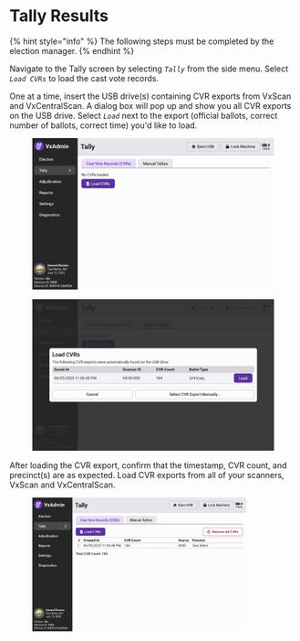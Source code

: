 # Tally Results

{% hint style="info" %}
The following steps must be completed by the election manager.
{% endhint %}

Navigate to the Tally screen by selecting _`Tally`_ from the side menu. Select _`Load CVRs`_ to load the cast vote records.

One at a time, insert the USB drive(s) containing CVR exports from VxScan and VxCentralScan. A dialog box will pop up and show you all CVR exports on the USB drive. Select _`Load`_ next to the export (official ballots, correct number of ballots, correct time) you'd like to load.

<div><figure><img src="../.gitbook/assets/vxadmin-tally-screen-empty.png" alt=""><figcaption></figcaption></figure> <figure><img src="../.gitbook/assets/vxadmin-load-cvrs.png" alt=""><figcaption></figcaption></figure></div>

After loading the CVR export, confirm that the timestamp, CVR count, and precinct(s) are as expected. Load CVR exports from all of your scanners, VxScan and VxCentralScan.&#x20;

<figure><img src="../.gitbook/assets/vxadmin-tally-screen-with-cvrs (1).png" alt="" width="375"><figcaption></figcaption></figure>


